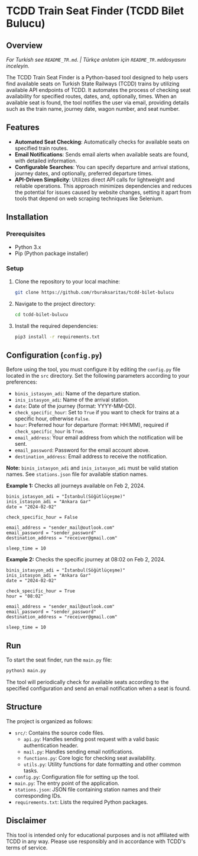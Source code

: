 
# TCDD Train Seat Finder (TCDD Bilet Bulucu)

## Overview
<em>For Turkish see `README_TR.md`. | Türkçe anlatım için `README_TR.md`dosyasını inceleyin.</em>

The TCDD Train Seat Finder is a Python-based tool designed to help users find available seats on Turkish State Railways (TCDD) trains by utilizing available API endpoints of TCDD. It automates the process of checking seat availability for specified routes, dates, and, optionally, times. When an available seat is found, the tool notifies the user via email, providing details such as the train name, journey date, wagon number, and seat number.

## Features
- **Automated Seat Checking**: Automatically checks for available seats on specified train routes.
- **Email Notifications**: Sends email alerts when available seats are found, with detailed information.
- **Configurable Searches**: You can specify departure and arrival stations, journey dates, and optionally, preferred departure times.
- **API-Driven Simplicity**: Utilizes direct API calls for lightweight and reliable operations. This approach minimizes dependencies and reduces the potential for issues caused by website changes, setting it apart from tools that depend on web scraping techniques like Selenium.

## Installation

### Prerequisites
- Python 3.x
- Pip (Python package installer)

### Setup
1. Clone the repository to your local machine:
   ```sh
   git clone https://github.com/rburaksaritas/tcdd-bilet-bulucu
   ```
2. Navigate to the project directory:
   ```sh
   cd tcdd-bilet-bulucu
   ```
3. Install the required dependencies:
   ```sh
   pip3 install -r requirements.txt
   ``` 


## Configuration (`config.py`)
Before using the tool, you must configure it by editing the `config.py` file located in the `src` directory. Set the following parameters according to your preferences:

- `binis_istasyon_adi`: Name of the departure station.
- `inis_istasyon_adi`: Name of the arrival station.
- `date`: Date of the journey (format: YYYY-MM-DD).
- `check_specific_hour`: Set to `True` if you want to check for trains at a specific hour, otherwise `False`.
- `hour`: Preferred hour for departure (format: HH:MM), required if `check_specific_hour` is `True`.
- `email_address`: Your email address from which the notification will be sent.
- `email_password`: Password for the email account above.
- `destination_address`: Email address to receive the notification.

**Note:**  `binis_istasyon_adi` and `inis_istasyon_adi` must be valid station names. See `stations.json` file for available station names.

**Example 1:** Checks all journeys available on Feb 2, 2024. 
```
binis_istasyon_adi = "İstanbul(Söğütlüçeşme)"
inis_istasyon_adi = "Ankara Gar"
date = "2024-02-02"

check_specific_hour = False

email_address = "sender_mail@outlook.com" 
email_password = "sender_password"
destination_address = "receiver@gmail.com"

sleep_time = 10
```
**Example 2:** Checks the specific journey at 08:02 on Feb 2, 2024. 
```
binis_istasyon_adi = "İstanbul(Söğütlüçeşme)"
inis_istasyon_adi = "Ankara Gar"
date = "2024-02-02"

check_specific_hour = True
hour = "08:02"

email_address = "sender_mail@outlook.com" 
email_password = "sender_password"
destination_address = "receiver@gmail.com"

sleep_time = 10
```

## Run
To start the seat finder, run the `main.py` file:
```sh
python3 main.py
```

The tool will periodically check for available seats according to the specified configuration and send an email notification when a seat is found.

## Structure
The project is organized as follows:
- `src/`: Contains the source code files.
  - `api.py`: Handles sending post request with a valid basic authentication header. 
  - `mail.py`: Handles sending email notifications.
  - `functions.py`: Core logic for checking seat availability.
  - `utils.py`: Utility functions for date formatting and other common tasks.
- `config.py`: Configuration file for setting up the tool.
- `main.py`: The entry point of the application.
- `stations.json`: JSON file containing station names and their corresponding IDs.
- `requirements.txt`: Lists the required Python packages.

## Disclaimer
This tool is intended only for educational purposes and is not affiliated with TCDD in any way. Please use responsibly and in accordance with TCDD's terms of service.
